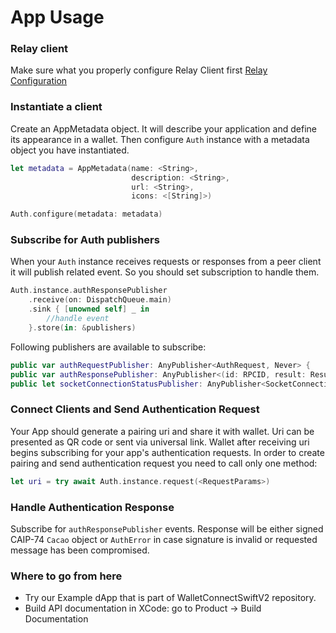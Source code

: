 # App Usage

### Relay client

Make sure what you properly configure Relay Client first [Relay Configuration](https://github.com/WalletConnect/walletconnect-docs/blob/main/docs/swift/relay/relay-setup.md)

### Instantiate a client

Create an AppMetadata object. It will describe your application and define its appearance in a wallet.
Then configure `Auth` instance with a metadata object you have instantiated.

```swift
let metadata = AppMetadata(name: <String>,
                           description: <String>,
                           url: <String>,
                           icons: <[String]>)

Auth.configure(metadata: metadata)
```

### Subscribe for Auth publishers
When your `Auth` instance receives requests or responses from a peer client it will publish related event. So you should set subscription to handle them.

```swift
Auth.instance.authResponsePublisher
    .receive(on: DispatchQueue.main)
    .sink { [unowned self] _ in
        //handle event
    }.store(in: &publishers)
```
Following publishers are available to subscribe:

```swift
public var authRequestPublisher: AnyPublisher<AuthRequest, Never> {
public var authResponsePublisher: AnyPublisher<(id: RPCID, result: Result<Cacao, AuthError>), Never> {
public let socketConnectionStatusPublisher: AnyPublisher<SocketConnectionStatus, Never>
```

### Connect Clients and Send Authentication Request

Your App should generate a pairing uri and share it with wallet. Uri can be presented as QR code or sent via universal link. Wallet after receiving uri begins subscribing for your app's authentication requests. In order to create pairing and send authentication request you need to call only one method:

```swift
let uri = try await Auth.instance.request(<RequestParams>)
```

### Handle Authentication Response

Subscribe for `authResponsePublisher` events.
Response will be either signed CAIP-74 `Cacao` object or `AuthError` in case signature is invalid or requested message has been compromised.

### Where to go from here
- Try our Example dApp that is part of WalletConnectSwiftV2 repository.
- Build API documentation in XCode: go to Product -> Build Documentation

